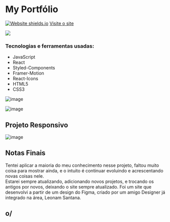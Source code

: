 # My Portfólio
[![Website shields.io](https://img.shields.io/website-up-down-green-red/http/shields.io.svg)](http://shields.io/)
<a target='_blank' href='https://portfolio-delta-three-11.vercel.app/?fbclid=IwAR1phkBrSsr5K7r6vtz6UcwRh1lxLRaeWBoBAd4xhAbyNqWWbVcwbW3cal8'>Visite o site<a/>

<a href="https://www.linkedin.com/in/mayk-gomes-11b86222b/"><img src="https://img.shields.io/badge/LinkedIn-0077B5?style=for-the-badge&logo=linkedin&logoColor=white"/><a/>
  

### Tecnologias e ferramentas usadas:
* JavaScript  
* React  
* Styled-Components  
* Framer-Motion  
* React-Icons  
* HTML5  
* CSS3    

![image](https://user-images.githubusercontent.com/77819811/184049270-8cf54d01-abd9-44f0-8a65-dca6e6045f9b.png)
  
![image](https://user-images.githubusercontent.com/77819811/184813467-25c5f917-3516-465d-acc9-c8ef93039896.png)

## Projeto Responsivo
![image](https://user-images.githubusercontent.com/77819811/184814701-1037fabf-9f77-4c9e-a0c2-b43d495b7e5f.png)

## Notas Finais

Tentei aplicar a maioria do meu conhecimento nesse projeto, faltou muito coisa para mostrar ainda,
e o intuito é continuar evoluindo e acrescentando novas coisas nele.  
Estarei sempre atualizando, adicionando novos projetos, e trocando os antigos por novos, deixando o site
sempre atualizado.
Foi um site que desenvolvi a partir de um design do Figma, criado por um amigo Designer já integrado na área, Leonam Santana.
  
## o/ 
